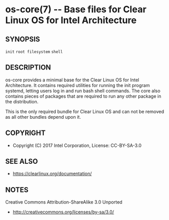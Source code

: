 os-core(7) -- Base files for Clear Linux OS for Intel Architecture
====================================================================

## SYNOPSIS

`init`
`root filesystem`
`shell`

## DESCRIPTION

os-core provides a minimal base for the Clear Linux OS for Intel
Architecture. It contains required utilities for running the init program
systemd, letting users log in and run bash shell commands. The core also
contains pieces of packages that are required to run any other package in
the distribution.

This is the only required bundle for Clear Linux OS and can not be removed
as all other bundles depend upon it.

## COPYRIGHT

 * Copyright (C) 2017 Intel Corporation, License: CC-BY-SA-3.0

## SEE ALSO

 * https://clearlinux.org/documentation/

## NOTES

Creative Commons Attribution-ShareAlike 3.0 Unported

 * http://creativecommons.org/licenses/by-sa/3.0/
